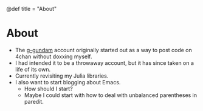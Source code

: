 @def title = "About"

# About

- The [g-gundam](https://github.com/g-gundam) account originally started out as a way to post code on 4chan without doxxing myself.
- I had intended it to be a throwaway account, but it has since taken on a life of its own.
- Currently revisiting my Julia libraries.
- I also want to start blogging about Emacs.
  + How should I start?
  + Maybe I could start with how to deal with unbalanced parentheses in paredit.
